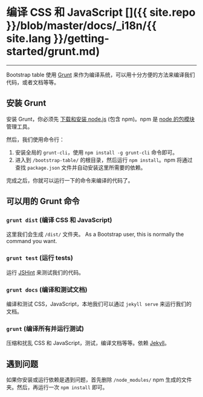 # 编译 CSS 和 JavaScript []({{ site.repo }}/blob/master/docs/_i18n/{{ site.lang }}/getting-started/grunt.md)

---

Bootstrap table 使用 [Grunt](http://gruntjs.com/) 来作为编译系统，可以用十分方便的方法来编译我们代码，或者文档等等。

## 安装 Grunt

安装 Grunt，你必须先 [下载和安装 node.js](http://nodejs.org/download/) (包含 npm)。npm 是 [node 的包模块](http://npmjs.org/) 管理工具。

然后，我们使用命令行：

1. 安装全局的 `grunt-cli`，使用 `npm install -g grunt-cli` 命令即可。
2. 进入到 `/bootstrap-table/` 的根目录，然后运行 `npm install`。npm 将通过查找 `package.json` 文件并自动安装这里所需要的依赖。

完成之后，你就可以运行一下的命令来编译的代码了。

## 可以用的 Grunt 命令

### `grunt dist` (编译 CSS 和 JavaScript)

这里我们会生成 `/dist/` 文件夹。 As a Bootstrap user, this is normally the command you want.

### `grunt test` (运行 tests)

运行 [JSHint](http://jshint.com/) 来测试我们的代码。

### `grunt docs` (编译和测试文档)

编译和测试 CSS，JavaScript，本地我们可以通过 `jekyll serve` 来运行我们的文档。

### `grunt` (编译所有并运行测试)

压缩和扰乱 CSS 和 JavaScript，测试，编译文档等等。依赖 [Jekyll](http://jekyllrb.com/docs/installation/)。

## 遇到问题

如果你安装或运行依赖是遇到问题，首先删除 `/node_modules/` npm 生成的文件夹。然后，再运行一次 `npm install` 即可。

